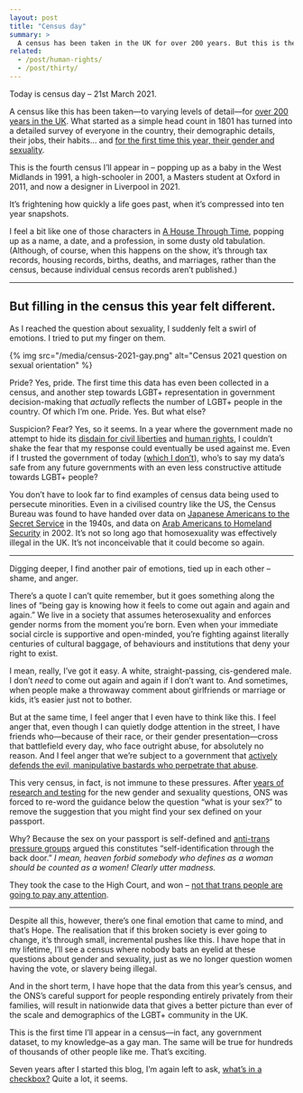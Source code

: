 ```yaml
---
layout: post
title: "Census day"
summary: >
  A census has been taken in the UK for over 200 years. But this is the first time it has included questions on gender and sexuality. I take a moment to reflect on how this makes me feel.
related:
  - /post/human-rights/
  - /post/thirty/
---
```


Today is census day – 21st March 2021.

A census like this has been taken—to varying levels of detail—for [over 200 years in the UK](https://en.wikipedia.org/wiki/Census_in_the_United_Kingdom). What started as a simple head count in 1801 has turned into a detailed survey of everyone in the country, their demographic details, their jobs, their habits… and [for the first time this year, their gender and sexuality](https://www.ons.gov.uk/census/censustransformationprogramme/questiondevelopment/sexualorientationquestiondevelopmentforcensus2021).

This is the fourth census I’ll appear in – popping up as a baby in the West Midlands in 1991, a high-schooler in 2001, a Masters student at Oxford in 2011, and now a designer in Liverpool in 2021.

It’s frightening how quickly a life goes past, when it’s compressed into ten year snapshots.

I feel a bit like one of those characters in [A House Through Time](https://en.wikipedia.org/wiki/A_House_Through_Time), popping up as a name, a date, and a profession, in some dusty old tabulation. (Although, of course, when this happens on the show, it’s through tax records, housing records, births, deaths, and marriages, rather than the census, because individual census records aren’t published.)

<hr class="stars">

## But filling in the census this year felt different.

As I reached the question about sexuality, I suddenly felt a swirl of emotions. I tried to put my finger on them.

{% img src="/media/census-2021-gay.png" alt="Census 2021 question on sexual orientation" %}

Pride? Yes, pride. The first time this data has even been collected in a census, and another step towards LGBT+ representation in government decision-making that _actually_ reflects the number of LGBT+ people in the country. Of which I’m one. Pride. Yes. But what else?

Suspicion? Fear? Yes, so it seems. In a year where the government made no attempt to hide its [disdain for civil liberties](https://www.theguardian.com/uk-news/2021/mar/14/new-anti-protest-bill-raises-profound-concern-human-rights-groups-say) and [human rights](https://www.theguardian.com/commentisfree/2021/mar/03/government-hell-bent-diluting-human-rights-act), I couldn’t shake the fear that my response could eventually be used against me. Even if I trusted the government of today ([which I don’t](/post/human-rights/)), who’s to say my data’s safe from any future governments with an even less constructive attitude towards LGBT+ people?

You don’t have to look far to find examples of census data being used to persecute minorities. Even in a civilised country like the US, the Census Bureau was found to have handed over data on [Japanese Americans to the Secret Service](https://www.scientificamerican.com/article/confirmed-the-us-census-b/?amp) in the 1940s, and data on [Arab Americans to Homeland Security](https://www.nytimes.com/2004/07/30/us/homeland-security-given-data-on-arab-americans.html) in 2002. It’s not so long ago that homosexuality was effectively illegal in the UK. It’s not inconceivable that it could become so again.

<hr class="stars">

Digging deeper, I find another pair of emotions, tied up in each other – shame, and anger.

There’s a quote I can’t quite remember, but it goes something along the lines of “being gay is knowing how it feels to come out again and again and again.” We live in a society that assumes heterosexuality and enforces gender norms from the moment you’re born. Even when your immediate social circle is supportive and open-minded, you’re fighting against literally centuries of cultural baggage, of behaviours and institutions that deny your right to exist.

I mean, really, I’ve got it easy. A white, straight-passing, cis-gendered male. I don’t _need_ to come out again and again if I don’t want to. And sometimes, when people make a throwaway comment about girlfriends or marriage or kids, it’s easier just not to bother.

But at the same time, I feel anger that I even have to think like this. I feel anger that, even though I can quietly dodge attention in the street, I have friends who—because of their race, or their gender presentation—cross that battlefield every day, who face outright abuse, for absolutely no reason. And I feel anger that we’re subject to a government that [actively defends the evil, manipulative bastards who perpetrate that abuse](https://www.bbc.co.uk/news/uk-politics-56284422).

This very census, in fact, is not immune to these pressures. After [years of research and testing](https://www.ons.gov.uk/census/censustransformationprogramme/questiondevelopment/sexualorientationquestiondevelopmentforcensus2021) for the new gender and sexuality questions, ONS was forced to re-word the guidance below the question “what is your sex?” to remove the suggestion that you might find your sex defined on your passport.

Why? Because the sex on your passport is self-defined and [anti-trans pressure groups](https://www.theguardian.com/uk-news/2021/mar/09/guidance-on-sex-question-in-uk-census-must-be-changed-high-court-rules) argued this constitutes “self-identification through the back door.” _I mean, heaven forbid somebody who defines as a woman should be counted as a women! Clearly utter madness._

They took the case to the High Court, and won – [not that trans people are going to pay any attention](https://www.telegraph.co.uk/news/2021/03/19/ignore-high-court-filling-census-transgender-charities-imply/).

<hr class="stars">

Despite all this, however, there’s one final emotion that came to mind, and that’s Hope. The realisation that if this broken society is ever going to change, it’s through small, incremental pushes like this. I have hope that in my lifetime, I’ll see a census where nobody bats an eyelid at these questions about gender and sexuality, just as we no longer question women having the vote, or slavery being illegal.

And in the short term, I have hope that the data from this year’s census, and the ONS’s careful support for people responding entirely privately from their families, will result in nationwide data that gives a better picture than ever of the scale and demographics of the LGBT+ community in the UK.

This is the first time I’ll appear in a census—in fact, any government dataset, to my knowledge–as a gay man. The same will be true for hundreds of thousands of other people like me. That’s exciting.

Seven years after I started this blog, I’m again left to ask, [what’s in a checkbox?](/post/whats-in-a-checkbox/) Quite a lot, it seems.
